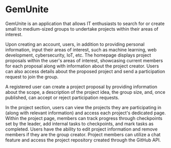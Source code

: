 # GemUnite

GemUnite is an application that allows IT enthusiasts to search for or create small to medium-sized groups to undertake projects within their areas of interest.

Upon creating an account, users, in addition to providing personal information, input their areas of interest, such as machine learning, web development, cybersecurity, IoT, etc. The homepage displays project proposals within the user's areas of interest, showcasing current members for each proposal along with information about the project creator. Users can also access details about the proposed project and send a participation request to join the group.

A registered user can create a project proposal by providing information about the scope, a description of the project idea, the group size, and, once published, can accept or reject participation requests.

In the project section, users can view the projects they are participating in (along with relevant information) and access each project's dedicated page. Within the project page, members can track progress through checkpoints set by the leader, add internal tasks to checkpoints, and mark tasks as completed. Users have the ability to edit project information and remove members if they are the group creator. Project members can utilize a chat feature and access the project repository created through the GitHub API.

